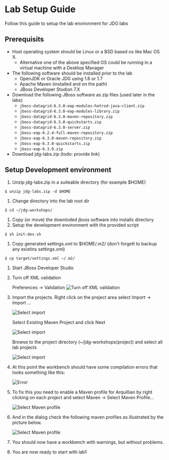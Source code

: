 # Lab Setup Guide

Follow this guide to setup the lab environment for JDG labs

## Prerequisits

* Host operating system should be Linux or a BSD based os like Mac OS X.
  * Alternative one of the above specified OS could be running in a virtual machine with a Desktop Manager
* The following software should be installed prior to the lab
  * OpenJDK or Oracle JDG using 1.6 or 1.7
  * Apache Maven (installed and on the path)
  * JBoss Developer Studion 7.X
* Download the following JBoss software as zip files (used later in the labs)
  * `jboss-datagrid-6.3.0-eap-modules-hotrod-java-client.zip`
  * `jboss-datagrid-6.3.0-eap-modules-library.zip`
  * `jboss-datagrid-6.3.0-maven-repository.zip`
  * `jboss-datagrid-6.3.0-quickstarts.zip`
  * `jboss-datagrid-6.3.0-server.zip`
  * `jboss-eap-6.2.4-full-maven-repository.zip`
  * `jboss-eap-6.3.0-maven-repository.zip`
  * `jboss-eap-6.3.0-quickstarts.zip`
  * `jboss-eap-6.3.0.zip`
* Download jdg-labs.zip (todo: provide link)

## Setup Development environment
1. Unzip jdg-labs.zip in a suiteable directory (for example $HOME)

  `$ unzip jdg-labs.zip -d $HOME`


1. Change directory into the lab root dir

  `$ cd ~/jdg-workshops/`

1. Copy (or move) the downloded jboss software into installs directory
1. Setup the development environment with the provided script

  `$ sh init-dev.sh`
  
1. Copy generated settings.xml to $HOME/.m2/ (don't forgett to backup any existins settings.xml)

  `$ cp target/settings.xml ~/.m2/`
  
1. Start JBoss Developer Studio
1. Turn off XML validation
 
 	Preferences -> Validation 
  	![Turn off XML validation](images/lab-guide-image-1.png)

1. Import the projects. Right click on the project area select Import -> Import ...

 	![Select import](images/lab-guide-image-2.png)
 
 	Select Existing Maven Project and click Next
 	
 	![Select import](images/lab-guide-image-3.png)
 
 	Browse to the project directory (~/jdg-workshops/project) and select all lab projects
 
	![Select import](images/lab-guide-image-4.png)
 
1. At this point the workbench should have some compilation errors that looks something like this: 

	![Error](images/lab-guide-image-5.png)
 
1. To fix this you need to enable a Maven profile for Arquillian by right clicking on each project and select Maven -> Select Maven Profile...

 	![Select Maven profile](images/lab-guide-image-6.png)

1. And in the dialog check the following maven profiles as illustrated by the picture below.

 	![Select Maven profile](images/lab-guide-image-7.png)

1. You should now have a workbench with warnings, but without problems.
1. You are now ready to start with lab1

